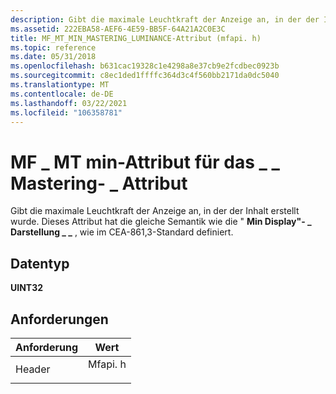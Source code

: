 ```yaml
---
description: Gibt die maximale Leuchtkraft der Anzeige an, in der der Inhalt erstellt wurde. Dieses Attribut hat die gleiche Semantik wie die "Min \_ Display"-Darstellung, \_ \_ wie im CEA-861,3-Standard definiert.
ms.assetid: 222EBA58-AEF6-4E59-BB5F-64A21A2C0E3C
title: MF_MT_MIN_MASTERING_LUMINANCE-Attribut (mfapi. h)
ms.topic: reference
ms.date: 05/31/2018
ms.openlocfilehash: b631cac19328c1e4298a8e37cb9e2fcdbec0923b
ms.sourcegitcommit: c8ec1ded1ffffc364d3c4f560bb2171da0dc5040
ms.translationtype: MT
ms.contentlocale: de-DE
ms.lasthandoff: 03/22/2021
ms.locfileid: "106358781"
---
```

# <a name="mf_mt_min_mastering_luminance-attribute"></a>MF \_ MT min-Attribut für das \_ \_ Mastering- \_ Attribut

Gibt die maximale Leuchtkraft der Anzeige an, in der der Inhalt erstellt wurde. Dieses Attribut hat die gleiche Semantik wie die " **Min Display"- \_ Darstellung \_ \_** , wie im CEA-861,3-Standard definiert.

## <a name="data-type"></a>Datentyp

**UINT32**

## <a name="requirements"></a>Anforderungen



| Anforderung | Wert |
|-------------------|------------------------------------------------------------------------------------|
| Header<br/> | <dl> <dt>Mfapi. h</dt> </dl> |



 

 




